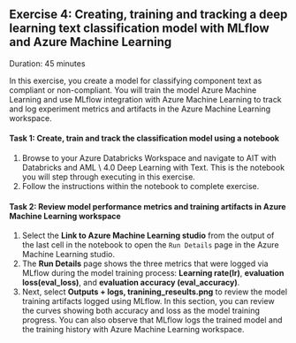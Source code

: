 ## Exercise 4: Creating, training and tracking a deep learning text classification model with MLflow and Azure Machine Learning

Duration: 45 minutes

In this exercise, you create a model for classifying component text as compliant or non-compliant. You will train the model Azure Machine Learning and use MLflow integration with Azure Machine Learning to track and log experiment metrics and artifacts in the Azure Machine Learning workspace.

#### Task 1: Create, train and track the classification model using a notebook

1. Browse to your Azure Databricks Workspace and navigate to AIT with Databricks and AML \  4.0 Deep Learning with Text. This is the notebook you will step through executing in this exercise.
2. Follow the instructions within the notebook to complete exercise.

#### Task 2: Review model performance metrics and training artifacts in Azure Machine Learning workspace

1. Select the **Link to Azure Machine Learning studio** from the output of the last cell in the notebook to open the `Run Details` page in the Azure Machine Learning studio.
2. The **Run Details** page shows the three metrics that were logged via MLflow during the model training process: **Learning rate(lr)**, **evaluation loss(eval_loss)**, and **evaluation accuracy (eval_accuracy)**.
3. Next, select **Outputs + logs, tranining_reseults.png** to review the model training artifacts logged using MLflow. In this section, you can review the curves showing both accuracy and loss as the model training progress. You can also observe that MLflow logs the trained model and the training history with Azure Machine Learning workspace.